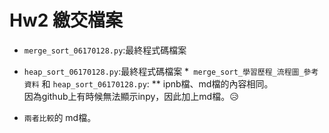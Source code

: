 # Hw2 繳交檔案


* `merge_sort_06170128.py`:最終程式碼檔案
* `heap_sort_06170128.py`:最終程式碼檔案
*` merge_sort_學習歷程_流程圖_參考資料` 和 `heap_sort_06170128.py`:
** ipnb檔、md檔的內容相同。
 <br>因為github上有時候無法顯示inpy，因此加上md檔。😥

* `兩者比較`的 md檔。
